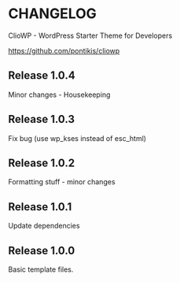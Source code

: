 # CHANGELOG

ClioWP - WordPress Starter Theme for Developers

https://github.com/pontikis/cliowp



## Release 1.0.4

Minor changes - Housekeeping

## Release 1.0.3

Fix bug (use wp_kses instead of esc_html)

## Release 1.0.2

Formatting stuff - minor changes

## Release 1.0.1

Update dependencies

## Release 1.0.0

Basic template files.



